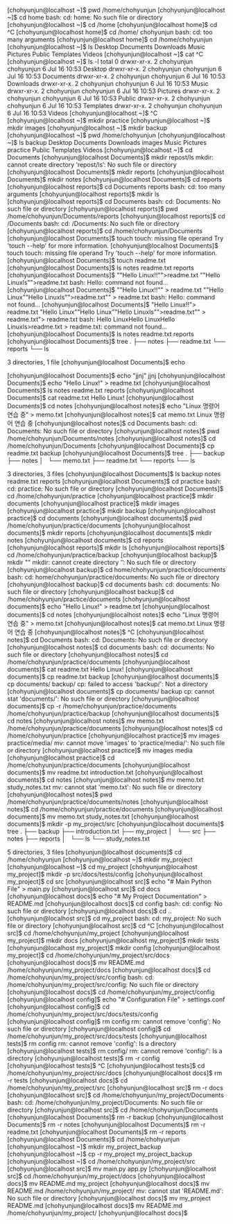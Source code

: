 [chohyunjun@localhost ~]$ pwd
/home/chohyunjun
[chohyunjun@localhost ~]$ cd home
bash: cd: home: No such file or directory
[chohyunjun@localhost ~]$ cd /home
[chohyunjun@localhost home]$ cd ^C
[chohyunjun@localhost home]$ cd /home/ chohyunjun
bash: cd: too many arguments
[chohyunjun@localhost home]$ cd /home/chohyunjun
[chohyunjun@localhost ~]$ ls
Desktop  Documents  Downloads  Music  Pictures  Public  Templates  Videos
[chohyunjun@localhost ~]$ cat
^C
[chohyunjun@localhost ~]$ ls -l
total 0
drwxr-xr-x. 2 chohyunjun chohyunjun 6 Jul 16 10:53 Desktop
drwxr-xr-x. 2 chohyunjun chohyunjun 6 Jul 16 10:53 Documents
drwxr-xr-x. 2 chohyunjun chohyunjun 6 Jul 16 10:53 Downloads
drwxr-xr-x. 2 chohyunjun chohyunjun 6 Jul 16 10:53 Music
drwxr-xr-x. 2 chohyunjun chohyunjun 6 Jul 16 10:53 Pictures
drwxr-xr-x. 2 chohyunjun chohyunjun 6 Jul 16 10:53 Public
drwxr-xr-x. 2 chohyunjun chohyunjun 6 Jul 16 10:53 Templates
drwxr-xr-x. 2 chohyunjun chohyunjun 6 Jul 16 10:53 Videos
[chohyunjun@localhost ~]$ ^C
[chohyunjun@localhost ~]$ mkdir practice
[chohyunjun@localhost ~]$ mkdir images
[chohyunjun@localhost ~]$ mkdir backup
[chohyunjun@localhost ~]$ pwd
/home/chohyunjun
[chohyunjun@localhost ~]$ ls
backup  Desktop  Documents  Downloads  images  Music  Pictures  practice  Public  Templates  Videos
[chohyunjun@localhost ~]$ cd Documents
[chohyunjun@localhost Documents]$ mkdir repost/ls
mkdir: cannot create directory ‘repost/ls’: No such file or directory
[chohyunjun@localhost Documents]$ mkdir reports
[chohyunjun@localhost Documents]$ mkdir notes
[chohyunjun@localhost Documents]$ cd reports
[chohyunjun@localhost reports]$ cd Documents reports
bash: cd: too many arguments
[chohyunjun@localhost reports]$ mkdir ls
[chohyunjun@localhost reports]$ cd Documents
bash: cd: Documents: No such file or directory
[chohyunjun@localhost reports]$ pwd
/home/chohyunjun/Documents/reports
[chohyunjun@localhost reports]$ cd /Documents
bash: cd: /Documents: No such file or directory
[chohyunjun@localhost reports]$ cd /home/chohyunjun/Documents
[chohyunjun@localhost Documents]$ touch
touch: missing file operand
Try 'touch --help' for more information.
[chohyunjun@localhost Documents]$ touch
touch: missing file operand
Try 'touch --help' for more information.
[chohyunjun@localhost Documents]$ touch readme.txt
[chohyunjun@localhost Documents]$ ls
notes  readme.txt  reports
[chohyunjun@localhost Documents]$ ""Hello Linux!!"">readme.txt
""Hello Linuxls"">readme.txt
bash: Hello: command not found...
[chohyunjun@localhost Documents]$ ""Hello Linux!!"" > readme.txt
""Hello Linux""Hello Linuxls"">readme.txt"" > readme.txt
bash: Hello: command not found...
[chohyunjun@localhost Documents]$ "Hello Linux!!"> readme.txt
"Hello Linux""Hello Linux""Hello Linuxls"">readme.txt"" > readme.txt"> readme.txt
bash: Hello LinuxHello LinuxHello Linuxls>readme.txt > readme.txt: command not found...
[chohyunjun@localhost Documents]$ ls
notes  readme.txt  reports
[chohyunjun@localhost Documents]$ tree
.
├── notes
├── readme.txt
└── reports
    └── ls

3 directories, 1 file
[chohyunjun@localhost Documents]$ echo

[chohyunjun@localhost Documents]$ echo "jjnj"
jjnj
[chohyunjun@localhost Documents]$ echo "Hello Linux!" > readme.txt
[chohyunjun@localhost Documents]$ ls
notes  readme.txt  reports
[chohyunjun@localhost Documents]$ cat readme.txt
Hello Linux!
[chohyunjun@localhost Documents]$ cd notes
[chohyunjun@localhost notes]$ echo "Linux 명령어 연습 중" > memo.txt
[chohyunjun@localhost notes]$ cat memo.txt
Linux 명령어 연습 중
[chohyunjun@localhost notes]$ cd Documents
bash: cd: Documents: No such file or directory
[chohyunjun@localhost notes]$ pwd
/home/chohyunjun/Documents/notes
[chohyunjun@localhost notes]$ cd /home/chohyunjun/Documents
[chohyunjun@localhost Documents]$ cp readme.txt backup
[chohyunjun@localhost Documents]$ tree
.
├── backup
├── notes
│   └── memo.txt
├── readme.txt
└── reports
    └── ls

3 directories, 3 files
[chohyunjun@localhost Documents]$ ls
backup  notes  readme.txt  reports
[chohyunjun@localhost Documents]$ cd practice
bash: cd: practice: No such file or directory
[chohyunjun@localhost Documents]$ cd /home/chohyunjun/practice
[chohyunjun@localhost practice]$ mkdir documents
[chohyunjun@localhost practice]$ mkdir images
[chohyunjun@localhost practice]$ mkdir backup
[chohyunjun@localhost practice]$ cd documents
[chohyunjun@localhost documents]$ pwd
/home/chohyunjun/practice/documents
[chohyunjun@localhost documents]$ mkdir reports
[chohyunjun@localhost documents]$ mkdir notes
[chohyunjun@localhost documents]$ cd reports
[chohyunjun@localhost reports]$ mkdir ls
[chohyunjun@localhost reports]$ cd /home/chohyunjun/practice/backup
[chohyunjun@localhost backup]$ mkdir ""
mkdir: cannot create directory ‘’: No such file or directory
[chohyunjun@localhost backup]$ cd home/chohyunjun/practice/documents
bash: cd: home/chohyunjun/practice/documents: No such file or directory
[chohyunjun@localhost backup]$ cd documents
bash: cd: documents: No such file or directory
[chohyunjun@localhost backup]$ cd /home/chohyunjun/practice/documents
[chohyunjun@localhost documents]$ echo "Hello Linux!" > readme.txt
[chohyunjun@localhost documents]$ cd notes
[chohyunjun@localhost notes]$ echo "Linux 명령어 연습 중" > memo.txt
[chohyunjun@localhost notes]$ cat memo.txt
Linux 명령어 연습 중
[chohyunjun@localhost notes]$ ^C
[chohyunjun@localhost notes]$ cd Documents
bash: cd: Documents: No such file or directory
[chohyunjun@localhost notes]$ cd documents
bash: cd: documents: No such file or directory
[chohyunjun@localhost notes]$ cd /home/chohyunjun/practice/documents
[chohyunjun@localhost documents]$ cat readme.txt
Hello Linux!
[chohyunjun@localhost documents]$ cp readme.txt backup
[chohyunjun@localhost documents]$ cp documents/ backup/
cp: failed to access 'backup/': Not a directory
[chohyunjun@localhost documents]$ cp documents/ backup
cp: cannot stat 'documents/': No such file or directory
[chohyunjun@localhost documents]$ cp -r /home/chohyunjun/practice/documents /home/chohyunjun/practice/backup
[chohyunjun@localhost documents]$ cd notes
[chohyunjun@localhost notes]$ mv memo.txt /home/chohyunjun/practice/documents
[chohyunjun@localhost notes]$ cd /home/chohyunjun/practice
[chohyunjun@localhost practice]$ mv images practice/media/
mv: cannot move 'images' to 'practice/media/': No such file or directory
[chohyunjun@localhost practice]$ mv images media
[chohyunjun@localhost practice]$ cd /home/chohyunjun/practice/documents
[chohyunjun@localhost documents]$ mv readme.txt introduction.txt
[chohyunjun@localhost documents]$ cd notes
[chohyunjun@localhost notes]$ mv memo.txt study_notes.txt
mv: cannot stat 'memo.txt': No such file or directory
[chohyunjun@localhost notes]$ pwd
/home/chohyunjun/practice/documents/notes
[chohyunjun@localhost notes]$ cd /home/chohyunjun/practice/documents
[chohyunjun@localhost documents]$ mv memo.txt study_notes.txt
[chohyunjun@localhost documents]$ mkdir -p my_project/src
[chohyunjun@localhost documents]$ tree
.
├── backup
├── introduction.txt
├── my_project
│   └── src
├── notes
├── reports
│   └── ls
└── study_notes.txt

5 directories, 3 files
[chohyunjun@localhost documents]$ cd /home/chohyunjun
[chohyunjun@localhost ~]$ mkdir my_project
[chohyunjun@localhost ~]$ cd my_project
[chohyunjun@localhost my_project]$ mkdir -p src/docs/tests/config
[chohyunjun@localhost my_project]$ cd src
[chohyunjun@localhost src]$ echo "# Main Python File" > main.py
[chohyunjun@localhost src]$ cd docs
[chohyunjun@localhost docs]$ echo "# My Project Documentation" > README.md
[chohyunjun@localhost docs]$ cd config
bash: cd: config: No such file or directory
[chohyunjun@localhost docs]$ cd ..
[chohyunjun@localhost src]$ cd my_project
bash: cd: my_project: No such file or directory
[chohyunjun@localhost src]$ cd ^C
[chohyunjun@localhost src]$ cd /home/chohyunjun/my_project
[chohyunjun@localhost my_project]$ mkdir docs
[chohyunjun@localhost my_project]$ mkdir tests
[chohyunjun@localhost my_project]$ mkdir config
[chohyunjun@localhost my_project]$ cd /home/chohyunjun/my_project/src/docs
[chohyunjun@localhost docs]$ mv README.md /home/chohyunjun/my_project/docs
[chohyunjun@localhost docs]$ cd /home/chohyunjun/my_project/src/config
bash: cd: /home/chohyunjun/my_project/src/config: No such file or directory
[chohyunjun@localhost docs]$ cd /home/chohyunjun/my_project/config
[chohyunjun@localhost config]$ echo "# Configuration File" > settings.conf
[chohyunjun@localhost config]$ cd /home/chohyunjun/my_project/src/docs/tests/config
[chohyunjun@localhost config]$ rm config
rm: cannot remove 'config': No such file or directory
[chohyunjun@localhost config]$ cd /home/chohyunjun/my_project/src/docs/tests
[chohyunjun@localhost tests]$ rm config
rm: cannot remove 'config': Is a directory
[chohyunjun@localhost tests]$ rm config/
rm: cannot remove 'config/': Is a directory
[chohyunjun@localhost tests]$ rm -r config
[chohyunjun@localhost tests]$ ^C
[chohyunjun@localhost tests]$ cd /home/chohyunjun/my_project/src/docs
[chohyunjun@localhost docs]$ rm -r tests
[chohyunjun@localhost docs]$ cd /home/chohyunjun/my_project/src
[chohyunjun@localhost src]$ rm -r docs
[chohyunjun@localhost src]$ cd /home/chohyunjun/my_project/Documents
bash: cd: /home/chohyunjun/my_project/Documents: No such file or directory
[chohyunjun@localhost src]$ cd /home/chohyunjun/Documents
[chohyunjun@localhost Documents]$ rm -r backup
[chohyunjun@localhost Documents]$ rm -r notes
[chohyunjun@localhost Documents]$ rm -r readme.txt
[chohyunjun@localhost Documents]$ rm -r reports
[chohyunjun@localhost Documents]$ cd /home/chohyunjun
[chohyunjun@localhost ~]$ mkdir my_project_backup
[chohyunjun@localhost ~]$ cp -r my_project my_project_backup
[chohyunjun@localhost ~]$ cd /home/chohyunjun/my_project/src
[chohyunjun@localhost src]$ mv main.py app.py
[chohyunjun@localhost src]$ cd /home/chohyunjun/my_project/docs
[chohyunjun@localhost docs]$ mv README.md my_project
[chohyunjun@localhost docs]$ mv README.md /home/chohyunjun/my_project/
mv: cannot stat 'README.md': No such file or directory
[chohyunjun@localhost docs]$ mv my_project README.md
[chohyunjun@localhost docs]$ mv README.md /home/chohyunjun/my_project/
[chohyunjun@localhost docs]$ 
